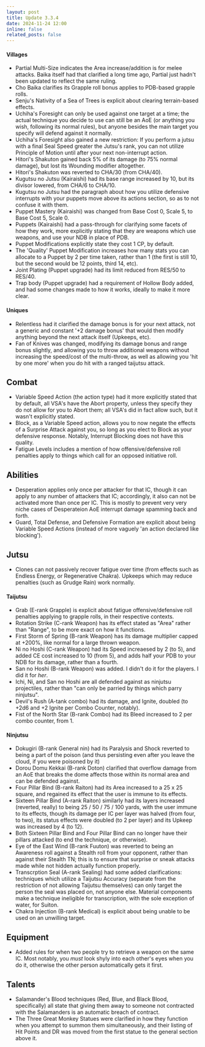 ```yaml
---
layout: post
title: Update 3.3.4
date: 2024-11-24 12:00
inline: false
related_posts: false
---
```


#### Villages
 - Partial Multi-Size indicates the Area increase/addition is for melee attacks.  Baika itself had that clarified a long time ago, Partial just hadn't been updated to reflect the same ruling.
 - Cho Baika clarifies its Grapple roll bonus applies to PDB-based grapple rolls.
 - Senju's Nativity of a Sea of Trees is explicit about clearing terrain-based effects.
 - Uchiha's Foresight can only be used against one target at a time; the actual technique you decide to use can still be an AoE (or anything you wish, following its normal rules), but anyone besides the main target you specify will defend against it normally.
 - Uchiha's Foresight also gained a new restriction: If you perform a jutsu with a final Seal Speed greater the Jutsu's rank, you can not utilize Principle of Motion until after your next non-interrupt action.
 - Hitori's Shakuton gained back 5% of its damage (to 75% normal damage), but lost its Wounding modifier altogether.
 - Hitori's Shakuton was reverted to CHA/30 (from CHA/40).
 - Kugutsu no Jutsu (Kairaishi) had its base range increased by 10, but its divisor lowered, from CHA/6 to CHA/10.
 - Kugutsu no Jutsu had the paragraph about how you utilize defensive interrupts with your puppets move above its actions section, so as to not confuse it with them.
 - Puppet Mastery (Kairaishi) was changed from Base Cost 0, Scale 5, to Base Cost 5, Scale 0.
 - Puppets (Kairaishi) had a pass-through for clarifying some facets of how they work, more explicitly stating that they are weapons which use weapons, and use your NDB in place of PDB.
 - Puppet Modifications explicitly state they cost 1 CP, by default.
 - The 'Quality' Puppet Modification increases how many stats you can allocate to a Puppet by 2 per time taken, rather than 1 (the first is still 10, but the second would be 12 points, third 14, etc).
 - Joint Plating (Puppet upgrade) had its limit reduced from RES/50 to RES/40.
 - Trap body (Puppet upgrade) had a requirement of Hollow Body added, and had some changes made to how it works, ideally to make it more clear.

#### Uniques 
 - Relentless had it clarified the damage bonus is for your next attack, not a generic and constant '+2 damage bonus' that would then modify anything beyond the next attack itself (Upkeeps, etc).
 - Fan of Knives was changed, modifying its damage bonus and range bonus slightly, and allowing you to throw additional weapons without increasing the speed/cost of the multi-throw, as well as allowing you 'hit by one more' when you do hit with a ranged taijutsu attack.

## Combat
 - Variable Speed Action (the action type) had it more explicitly stated that by default, all VSA's have the Abort property, unless they specify they do not allow for you to Abort them; all VSA's did in fact allow such, but it wasn't explicitly stated.
 - Block, as a Variable Speed action, allows you to now negate the effects of a Surprise Attack against you, so long as you elect to Block as your defensive response.  Notably, Interrupt Blocking does not have this quality.
 - Fatigue Levels includes a mention of how offensive/defensive roll penalties apply to things which call for an opposed initiative roll.

## Abilities
 - Desperation applies only once per attacker for that IC, though it can apply to any number of attackers that IC; accordingly, it also can not be activated more than once per IC.  This is mostly to prevent very very niche cases of Desperateion AoE interrupt damage spamming back and forth.
 - Guard, Total Defense, and Defensive Formation are explicit about being Variable Speed Actions (instead of more vaguely 'an action declared like blocking').

 ## Jutsu
 - Clones can not passively recover fatigue over time (from effects such as Endless Energy, or Regenerative Chakra).  Upkeeps which may reduce penalties (such as Grudge Rain) work normally.

#### Taijutsu
 - Grab (E-rank Grapple) is explicit about fatigue offensive/defensive roll penalties applying to grapple rolls, in their respective contexts.
 - Rotation Strike (C-rank Weapon) has its effect stated as "Area" rather than "Range", to be more exact on how it functions.
 - First Storm of Spring (B-rank Weapon) has its damage multiplier capped at +200%, like normal for a large thrown weapon.
 - Ni no Hoshi (C-rank Weapon) had its Speed increaesed by 2 (to 5), and added CE cost increased to 10 (from 5), and adds half your PDB to your NDB for its damage, rather than a fourth.
 - San no Hoshi (B-rank Weapon) was added.  I didn't do it for the players.  I did it for *her*.
 - Ichi, Ni, and San no Hoshi are all defended against as ninjutsu projectiles, rather than "can only be parried by things which parry ninjutsu".
 - Devil's Rush (A-tank combo) had its damage, and Ignite, doubled (to +2d6 and +2 Ignite per Combo Counter, notably).
 - Fist of the North Star (B-rank Combo) had its Bleed increased to 2 per combo counter, from 1.

#### Ninjutsu 
 - Dokugiri (B-rank General nin) had its Paralysis and Shock reverted to being a part of the poison (and thus persisting even after you leave the cloud, if you were poisoned by it)
 - Dorou Domu Kekkai (B-rank Doton) clarified that overflow damage from an AoE that breaks the dome affects those within its normal area and can be defended against.
 - Four Pillar Bind (B-rank Raiton) had its Area increased to a 25 x 25 square, and regained its effect that the user is immune to its effects.
 - Sixteen Pillar Bind (A-rank Raiton) similarly had its layers increased (reverted, really) to being 25 / 50 / 75 / 100 yards, with the user immune to its effects, though its damage per IC per layer was halved (from four, to two), its status effects were doubled (to 2 per layer) and its Upkeep was increased by 4 (to 12).
 - Both Sixteen Pillar Bind and Four Pillar Bind can no longer have their pillars attacked (to end the technique, or otherwise).
 - Eye of the East Wind (B-rank Fuuton) was reverted to being an Awareness roll against a Stealth roll from your opponent, rather than against their Stealth TN; this is to ensure that surprise or sneak attacks made while not hidden actually function properly.
 - Transcrption Seal (A-rank Sealing) had some added clarifications: techniques which utilize a Taijutsu Accuracy (separate from the restriction of not allowing Taijutsu themselves) can only target the person the seal was placed on, not anyone else.  Material components make a technique ineligible for transcription, with the sole exception of water, for Suiton.
 - Chakra Injection (B-rank Medical) is explicit about being unable to be used on an unwilling target.

## Equipment
 - Added rules for when two people try to retrieve a weapon on the same IC.  Most notably, you *must* look shyly into each other's eyes when you do it, otherwise the other person automatically gets it first.

## Talents
 - Salamander's Blood techniques (Red, Blue, and Black Blood, specifically) all state that giving them away to someone not contracted with the Salamanders is an automatic breach of contract.
 - The Three Great Monkey Statues were clarified in how they function when you attempt to summon them simultaneously, and their listing of Hit Points and DR was moved from the first statue to the general section above it.